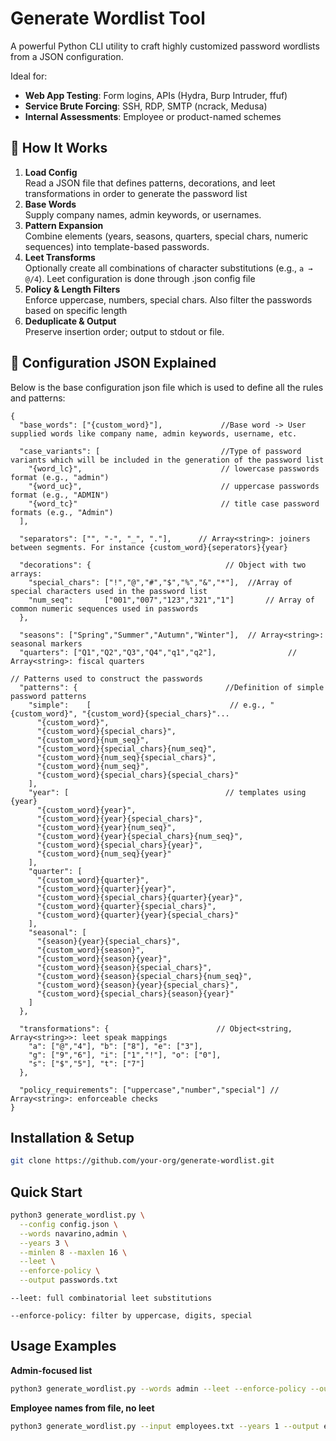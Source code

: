 # Generate Wordlist Tool

A powerful Python CLI utility to craft highly customized password wordlists from a JSON configuration.

Ideal for:
- **Web App Testing**: Form logins, APIs (Hydra, Burp Intruder, ffuf)  
- **Service Brute Forcing**: SSH, RDP, SMTP (ncrack, Medusa)  
- **Internal Assessments**: Employee or product-named schemes


## 🧩 How It Works

1. **Load Config**  
   Read a JSON file that defines patterns, decorations, and leet transformations in order to generate the password list  
2. **Base Words**  
   Supply company names, admin keywords, or usernames. 
3. **Pattern Expansion**  
   Combine elements (years, seasons, quarters, special chars, numeric sequences) into template-based passwords.  
4. **Leet Transforms**  
   Optionally create all combinations of character substitutions (e.g., `a → @/4`). Leet configuration is done through .json config file  
5. **Policy & Length Filters**  
   Enforce uppercase, numbers, special chars. Also filter the passwords based on specific length
6. **Deduplicate & Output**  
   Preserve insertion order; output to stdout or file.


## 🔧 Configuration JSON Explained

Below is the base configuration json file which is used to define all the rules and patterns:

```jsonc
{
  "base_words": ["{custom_word}"],             //Base word -> User supplied words like company name, admin keywords, username, etc. 

  "case_variants": [                           //Type of password variants which will be included in the generation of the password list
    "{word_lc}",                               // lowercase passwords format (e.g., "admin")
    "{word_uc}",                               // uppercase passwords format (e.g., "ADMIN")
    "{word_tc}"                                // title case password formats (e.g., "Admin")
  ],

  "separators": ["", "-", "_", "."],      // Array<string>: joiners between segments. For instance {custom_word}{seperators}{year}

  "decorations": {                              // Object with two arrays:
    "special_chars": ["!","@","#","$","%","&","*"],  //Array of special characters used in the password list
    "num_seq":       ["001","007","123","321","1"]       // Array of common numeric sequences used in passwords
  },

  "seasons": ["Spring","Summer","Autumn","Winter"],  // Array<string>: seasonal markers
  "quarters": ["Q1","Q2","Q3","Q4","q1","q2"],                // Array<string>: fiscal quarters

// Patterns used to construct the passwords
  "patterns": {                                 //Definition of simple password patterns
    "simple":    [                               // e.g., "{custom_word}", "{custom_word}{special_chars}"...
      "{custom_word}",
      "{custom_word}{special_chars}",
      "{custom_word}{num_seq}",
      "{custom_word}{special_chars}{num_seq}",
      "{custom_word}{num_seq}{special_chars}",
      "{custom_word}{num_seq}",
      "{custom_word}{special_chars}{special_chars}"
    ],
    "year": [                                   // templates using {year}
      "{custom_word}{year}",
      "{custom_word}{year}{special_chars}",
      "{custom_word}{year}{num_seq}",
      "{custom_word}{year}{special_chars}{num_seq}",
      "{custom_word}{special_chars}{year}",
      "{custom_word}{num_seq}{year}"
    ],
    "quarter": [
      "{custom_word}{quarter}",
      "{custom_word}{quarter}{year}",
      "{custom_word}{special_chars}{quarter}{year}",
      "{custom_word}{quarter}{special_chars}",
      "{custom_word}{quarter}{year}{special_chars}"
    ],
    "seasonal": [
      "{season}{year}{special_chars}",
      "{custom_word}{season}",
      "{custom_word}{season}{year}",
      "{custom_word}{season}{special_chars}",
      "{custom_word}{season}{special_chars}{num_seq}",
      "{custom_word}{season}{year}{special_chars}",
      "{custom_word}{special_chars}{season}{year}"
    ]
  },

  "transformations": {                        // Object<string, Array<string>>: leet speak mappings
    "a": ["@","4"], "b": ["8"], "e": ["3"],
    "g": ["9","6"], "i": ["1","!"], "o": ["0"],
    "s": ["$","5"], "t": ["7"]
  },

  "policy_requirements": ["uppercase","number","special"] // Array<string>: enforceable checks
}
```
## Installation & Setup
```bash
git clone https://github.com/your-org/generate-wordlist.git
```
## Quick Start
```bash
python3 generate_wordlist.py \
  --config config.json \
  --words navarino,admin \
  --years 3 \
  --minlen 8 --maxlen 16 \
  --leet \
  --enforce-policy \
  --output passwords.txt
```
    --leet: full combinatorial leet substitutions

    --enforce-policy: filter by uppercase, digits, special
## Usage Examples
**Admin-focused list**
```bash
python3 generate_wordlist.py --words admin --leet --enforce-policy --output admin_pwds.txt
```
**Employee names from file, no leet**
```bash
python3 generate_wordlist.py --input employees.txt --years 1 --output employees_list.txt
```



